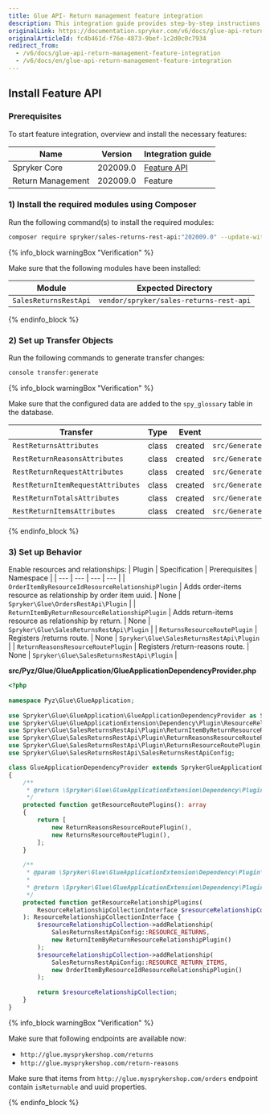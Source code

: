 ```yaml
---
title: Glue API- Return management feature integration
description: This integration guide provides step-by-step instructions on integrating Glue API- Return Management feature into your project.
originalLink: https://documentation.spryker.com/v6/docs/glue-api-return-management-feature-integration
originalArticleId: fc4b461d-f76e-4873-9bef-1c2d0c0c7934
redirect_from:
  - /v6/docs/glue-api-return-management-feature-integration
  - /v6/docs/en/glue-api-return-management-feature-integration
---
```


## Install Feature API

### Prerequisites
To start feature integration, overview and install the necessary features:

| Name | Version | Integration guide |
| --- | --- | --- |
| Spryker Core | 202009.0 | [Feature API](/docs/scos/dev/feature-integration-guides/{page.version}}/spryker-core-feature-integration.html) |
| Return Management | 202009.0 | Feature |

### 1) Install the required modules using Composer
Run the following command(s) to install the required modules:
```bash
composer require spryker/sales-returns-rest-api:"202009.0" --update-with-dependencies
```
{% info_block warningBox "Verification" %}

Make sure that the following modules have been installed:

| Module | Expected Directory |
| --- | --- |
| `SalesReturnsRestApi` | `vendor/spryker/sales-returns-rest-api` |

{% endinfo_block %}

### 2) Set up Transfer Objects
Run the following commands to generate transfer changes:
```bash
console transfer:generate
```
{% info_block warningBox "Verification" %}

Make sure that the configured data are added to the `spy_glossary` table  in the database.

| Transfer | Type | Event | Path |
| --- | --- | --- | --- |
| `RestReturnsAttributes` | class | created | `src/Generated/Shared/Transfer/RestReturnsAttributesTransfer` |
| `RestReturnReasonsAttributes` | class | created | `src/Generated/Shared/Transfer/RestReturnReasonsAttributesTransfer` |
| `RestReturnRequestAttributes` | class | created | `src/Generated/Shared/Transfer/RestReturnRequestAttributesTransfer` |
| `RestReturnItemRequestAttributes` | class | created | `src/Generated/Shared/Transfer/RestReturnItemRequestAttributesTransfer` |
| `RestReturnTotalsAttributes` | class | created | `src/Generated/Shared/Transfer/RestReturnTotalsAttributesTransfer` |
| `RestReturnItemsAttributes` | class | created | `src/Generated/Shared/Transfer/RestReturnItemsAttributesTransfer` |

{% endinfo_block %}

### 3) Set up Behavior
Enable resources and relationships:
| Plugin | Specification | Prerequisites | Namespace |
| --- | --- | --- | --- |
| `OrderItemByResourceIdResourceRelationshipPlugin` | Adds order-items resource as relationship by order item uuid. | None | `Spryker\Glue\OrdersRestApi\Plugin` |
| `ReturnItemByReturnResourceRelationshipPlugin` | Adds return-items resource as relationship by return. | None | `Spryker\Glue\SalesReturnsRestApi\Plugin` |
| `ReturnsResourceRoutePlugin` | Registers /returns route. | None | `Spryker\Glue\SalesReturnsRestApi\Plugin` |
| `ReturnReasonsResourceRoutePlugin` | Registers /return-reasons route. | None | `Spryker\Glue\SalesReturnsRestApi\Plugin` |

**src/Pyz/Glue/GlueApplication/GlueApplicationDependencyProvider.php**
```php
<?php
 
namespace Pyz\Glue\GlueApplication;
 
use Spryker\Glue\GlueApplication\GlueApplicationDependencyProvider as SprykerGlueApplicationDependencyProvider;
use Spryker\Glue\GlueApplicationExtension\Dependency\Plugin\ResourceRelationshipCollectionInterface;
use Spryker\Glue\SalesReturnsRestApi\Plugin\ReturnItemByReturnResourceRelationshipPlugin;
use Spryker\Glue\SalesReturnsRestApi\Plugin\ReturnReasonsResourceRoutePlugin;
use Spryker\Glue\SalesReturnsRestApi\Plugin\ReturnsResourceRoutePlugin;
use Spryker\Glue\SalesReturnsRestApi\SalesReturnsRestApiConfig;

class GlueApplicationDependencyProvider extends SprykerGlueApplicationDependencyProvider
{
    /**
     * @return \Spryker\Glue\GlueApplicationExtension\Dependency\Plugin\ResourceRoutePluginInterface[]
     */
    protected function getResourceRoutePlugins(): array
    {
        return [
            new ReturnReasonsResourceRoutePlugin(),
            new ReturnsResourceRoutePlugin(),
        ];
    }
 
    /**
     * @param \Spryker\Glue\GlueApplicationExtension\Dependency\Plugin\ResourceRelationshipCollectionInterface $resourceRelationshipCollection
     *
     * @return \Spryker\Glue\GlueApplicationExtension\Dependency\Plugin\ResourceRelationshipCollectionInterface
     */
    protected function getResourceRelationshipPlugins(
        ResourceRelationshipCollectionInterface $resourceRelationshipCollection
    ): ResourceRelationshipCollectionInterface {
        $resourceRelationshipCollection->addRelationship(
            SalesReturnsRestApiConfig::RESOURCE_RETURNS,
            new ReturnItemByReturnResourceRelationshipPlugin()
        );
        $resourceRelationshipCollection->addRelationship(
            SalesReturnsRestApiConfig::RESOURCE_RETURN_ITEMS,
            new OrderItemByResourceIdResourceRelationshipPlugin()
        );
 
        return $resourceRelationshipCollection;
    }
}
```

{% info_block warningBox "Verification" %}

Make sure that following endpoints are available now:
- `http://glue.mysprykershop.com/returns`
- `http://glue.mysprykershop.com/return-reasons`

Make sure that items from `http://glue.mysprykershop.com/orders` endpoint contain `isReturnable` and uuid properties.

{% endinfo_block %}
